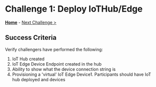 # Challenge 1: Deploy IoTHub/Edge

**[Home](README.md)** - [Next Challenge >](./Challenge-02.md)


## Success Criteria
Verify challengers have performed the following:

1. IoT Hub created
1. IoT Edge Device Endpoint created in the hub
1. Ability to show what the device connection string is
1. Provisioning a 'virtual' IoT Edge Device1. Participants should have IoT hub deployed and devices 


